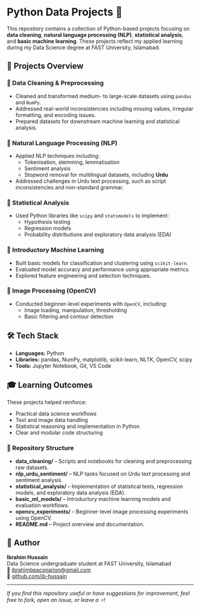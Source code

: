 # Python Data Projects 🧪

This repository contains a collection of Python-based projects focusing on **data cleaning**, **natural language processing (NLP)**, **statistical analysis**, and **basic machine learning**. These projects reflect my applied learning during my Data Science degree at FAST University, Islamabad.

## 🧠 Projects Overview

### 🔹 Data Cleaning & Preprocessing
- Cleaned and transformed medium- to large-scale datasets using `pandas` and `NumPy`.
- Addressed real-world inconsistencies including missing values, irregular formatting, and encoding issues.
- Prepared datasets for downstream machine learning and statistical analysis.

### 🔹 Natural Language Processing (NLP)
- Applied NLP techniques including:
  - Tokenisation, stemming, lemmatisation  
  - Sentiment analysis  
  - Stopword removal for multilingual datasets, including **Urdu**  
- Addressed challenges in Urdu text processing, such as script inconsistencies and non-standard grammar.

### 🔹 Statistical Analysis
- Used Python libraries like `scipy` and `statsmodels` to implement:
  - Hypothesis testing  
  - Regression models  
  - Probability distributions and exploratory data analysis (EDA)

### 🔹 Introductory Machine Learning
- Built basic models for classification and clustering using `scikit-learn`.
- Evaluated model accuracy and performance using appropriate metrics.
- Explored feature engineering and selection techniques.

### 🔹 Image Processing (OpenCV)
- Conducted beginner-level experiments with `OpenCV`, including:
  - Image loading, manipulation, thresholding  
  - Basic filtering and contour detection

## 🛠️ Tech Stack
- **Languages:** Python  
- **Libraries:** pandas, NumPy, matplotlib, scikit-learn, NLTK, OpenCV, scipy  
- **Tools:** Jupyter Notebook, Git, VS Code

## 🎓 Learning Outcomes
These projects helped reinforce:
- Practical data science workflows  
- Text and image data handling  
- Statistical reasoning and implementation in Python  
- Clear and modular code structuring

<h3>📁 Repository Structure</h3>

<ul>
  <li>
    <strong>data_cleaning/</strong> – Scripts and notebooks for cleaning and preprocessing raw datasets. 
  </li>
  <li>
    <strong>nlp_urdu_sentiment/</strong> – NLP tasks focused on Urdu text processing and sentiment analysis.
  </li>
  <li>
    <strong>statistical_analysis/</strong> – Implementation of statistical tests, regression models, and exploratory data analysis (EDA).
  </li>
  <li>
    <strong>basic_ml_models/</strong> – Introductory machine learning models and evaluation workflows.
  </li>
  <li>
    <strong>opencv_experiments/</strong> – Beginner-level image processing experiments using OpenCV.
  </li>
  <li>
    <strong>README.md</strong> – Project overview and documentation.
  </li>
</ul>



## 👤 Author
**Ibrahim Hussain**  
Data Science undergraduate student at FAST University, Islamabad  
📧 ibrahimbeaconarion@gmail.com  
🔗 [github.com/ib-hussain](https://github.com/ib-hussain)

---

*If you find this repository useful or have suggestions for improvement, feel free to fork, open an issue, or leave a ⭐!*
